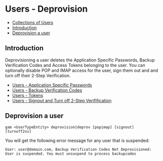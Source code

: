 # Users - Deprovision
- [Collections of Users](Collections-of-Users)
- [Introduction](#introduction)
- [Deprovision a user](#deprovision-a-user)

## Introduction
Deprovisioning a user deletes the Application Specific Passwords, Backup Verification Codes and Access Tokens belonging to the user.
You can optionally disable POP and IMAP access for the user, sign them out and and turn off their 2-Step Verification.

* [Users - Application Specific Passwords](Users-Application-Specific-Passwords)
* [Users - Backup Verification Codes](Users-Backup-Verification-Codes)
* [Users - Tokens](Users-Tokens)
* [Users - Signout and Turn off 2-Step Verifification](Users-Signout-Turnoff2SV)

## Deprovision a user
```
gam <UserTypeEntity> deprovision|deprov [popimap] [signout] [turnoff2sv]
```
You will get the following error message for any user that is suspended:
```
User: user@domain.com, Backup Verification Codes Not Deprovisioned: User is suspended. You must unsuspend to process backupcodes
```
